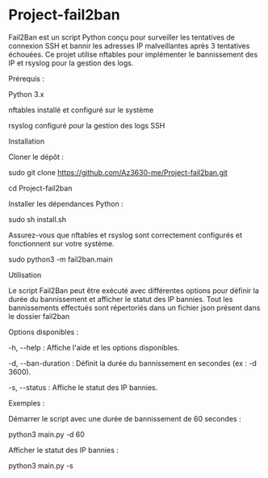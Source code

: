 # Project-fail2ban

Fail2Ban est un script Python conçu pour surveiller les tentatives de connexion SSH et bannir les adresses IP malveillantes après 3 tentatives échouées. Ce projet utilise nftables pour implémenter le bannissement des IP et rsyslog pour la gestion des logs.

Prérequis :

Python 3.x

nftables installé et configuré sur le système

rsyslog configuré pour la gestion des logs SSH

Installation

Cloner le dépôt :

sudo git clone https://github.com/Az3630-me/Project-fail2ban.git

cd Project-fail2ban

Installer les dépendances Python :

sudo sh install.sh

Assurez-vous que nftables et rsyslog sont correctement configurés et fonctionnent sur votre système.

sudo python3 -m fail2ban.main

Utilisation

Le script Fail2Ban peut être exécuté avec différentes options pour définir la durée du bannissement et afficher le statut des IP bannies.
Tout les bannissements effectués sont répertoriés dans un fichier json présent dans le dossier fail2ban

Options disponibles :

-h, --help : Affiche l'aide et les options disponibles.

-d, --ban-duration : Définit la durée du bannissement en secondes (ex : -d 3600).

-s, --status : Affiche le statut des IP bannies.

Exemples :

Démarrer le script avec une durée de bannissement de 60 secondes :

python3 main.py -d 60

Afficher le statut des IP bannies :

python3 main.py -s
